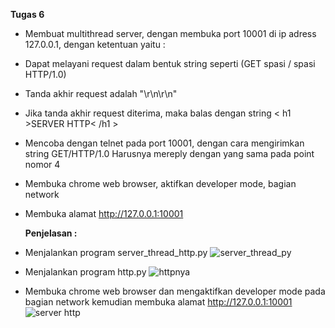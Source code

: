 **Tugas 6**
- Membuat multithread server, dengan membuka port 10001 di ip adress 127.0.0.1, dengan ketentuan yaitu :
- Dapat melayani request dalam bentuk string seperti (GET spasi / spasi HTTP/1.0)
- Tanda akhir request adalah "\r\n\r\n"
- Jika tanda akhir request diterima, maka balas dengan string < h1 >SERVER HTTP< /h1 >
- Mencoba dengan telnet pada port 10001, dengan cara mengirimkan string GET<spasi>/<spasi>HTTP/1.0<enter><enter> Harusnya mereply dengan yang sama pada point nomor 4
- Membuka chrome web browser, aktifkan developer mode, bagian network
- Membuka alamat http://127.0.0.1:10001
  
  **Penjelasan :**
- Menjalankan program server_thread_http.py
  ![server_thread_py](https://user-images.githubusercontent.com/36990780/79015124-618a8400-7b96-11ea-834a-4973269acf6e.png)
- Menjalankan program http.py
  ![httpnya](https://user-images.githubusercontent.com/36990780/79015233-94cd1300-7b96-11ea-8971-3e7803866e26.png)
- Membuka chrome web browser dan mengaktifkan developer mode pada bagian network kemudian membuka alamat http://127.0.0.1:10001
  ![server http](https://user-images.githubusercontent.com/36990780/79015295-b0381e00-7b96-11ea-8e8f-f5bb6c072ee9.png)
  

